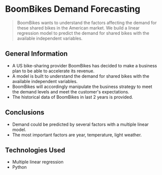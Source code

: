 # BoomBikes Demand Forecasting
> BoomBikes wants to understand the factors affecting the demand for these shared bikes in the American market.
> We build a linear regression model to predict the demand for shared bikes with the available independent variables.


<!-- You can include any other section that is pertinent to your problem -->

## General Information
- A US bike-sharing provider BoomBikes has decided to make a business plan to be able to accelerate its revenue.
- A model is built to understand the demand for shared bikes with the available independent variables. 
- BoomBikes will accordingly manipulate the business strategy to meet the demand levels and meet the customer's expectations.
- The historical data of BoomBikes in last 2 years is provided.

<!-- You don't have to answer all the questions - just the ones relevant to your project. -->

## Conclusions
- Demand could be predicted by several factors with a multiple linear model.
- The most important factors are year, temperature, light weather.

<!-- You don't have to answer all the questions - just the ones relevant to your project. -->


## Technologies Used
- Multiple linear regression
- Python

<!-- As the libraries versions keep on changing, it is recommended to mention the version of library used in this project -->
